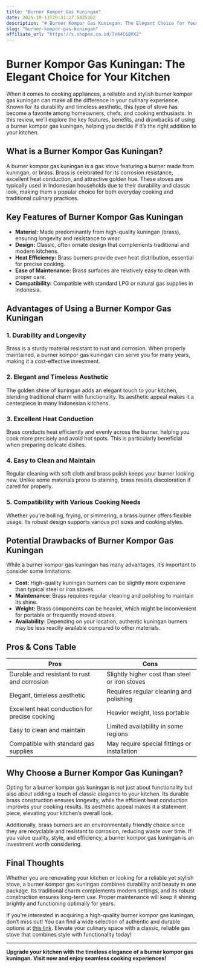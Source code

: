 ```yaml
---
title: "Burner Kompor Gas Kuningan"
date: 2025-10-13T20:31:27.543530Z
description: "# Burner Kompor Gas Kuningan: The Elegant Choice for Your Kitchen..."
slug: "burner-kompor-gas-kuningan"
affiliate_url: "https://s.shopee.co.id/7V44C68VX2"
---
```

# Burner Kompor Gas Kuningan: The Elegant Choice for Your Kitchen

When it comes to cooking appliances, a reliable and stylish burner kompor gas kuningan can make all the difference in your culinary experience. Known for its durability and timeless aesthetic, this type of stove has become a favorite among homeowners, chefs, and cooking enthusiasts. In this review, we’ll explore the key features, benefits, and drawbacks of using a burner kompor gas kuningan, helping you decide if it’s the right addition to your kitchen.

## What is a Burner Kompor Gas Kuningan?

A burner kompor gas kuningan is a gas stove featuring a burner made from kuningan, or brass. Brass is celebrated for its corrosion resistance, excellent heat conduction, and attractive golden hue. These stoves are typically used in Indonesian households due to their durability and classic look, making them a popular choice for both everyday cooking and traditional culinary practices.

## Key Features of Burner Kompor Gas Kuningan

- **Material:** Made predominantly from high-quality kuningan (brass), ensuring longevity and resistance to wear.
- **Design:** Classic, often ornate design that complements traditional and modern kitchens.
- **Heat Efficiency:** Brass burners provide even heat distribution, essential for precise cooking.
- **Ease of Maintenance:** Brass surfaces are relatively easy to clean with proper care.
- **Compatibility:** Compatible with standard LPG or natural gas supplies in Indonesia.

## Advantages of Using a Burner Kompor Gas Kuningan

### 1. Durability and Longevity

Brass is a sturdy material resistant to rust and corrosion. When properly maintained, a burner kompor gas kuningan can serve you for many years, making it a cost-effective investment.

### 2. Elegant and Timeless Aesthetic

The golden shine of kuningan adds an elegant touch to your kitchen, blending traditional charm with functionality. Its aesthetic appeal makes it a centerpiece in many Indonesian kitchens.

### 3. Excellent Heat Conduction

Brass conducts heat efficiently and evenly across the burner, helping you cook more precisely and avoid hot spots. This is particularly beneficial when preparing delicate dishes.

### 4. Easy to Clean and Maintain

Regular cleaning with soft cloth and brass polish keeps your burner looking new. Unlike some materials prone to staining, brass resists discoloration if cared for properly.

### 5. Compatibility with Various Cooking Needs

Whether you're boiling, frying, or simmering, a brass burner offers flexible usage. Its robust design supports various pot sizes and cooking styles.

## Potential Drawbacks of Burner Kompor Gas Kuningan

While a burner kompor gas kuningan has many advantages, it’s important to consider some limitations:

- **Cost:** High-quality kuningan burners can be slightly more expensive than typical steel or iron stoves.
- **Maintenance:** Brass requires regular cleaning and polishing to maintain its shine.
- **Weight:** Brass components can be heavier, which might be inconvenient for portable or frequently moved stoves.
- **Availability:** Depending on your location, authentic kuningan burners may be less readily available compared to other materials.

## Pros & Cons Table

| Pros                                                        | Cons                                                      |
|--------------------------------------------------------------|------------------------------------------------------------|
| Durable and resistant to rust and corrosion               | Slightly higher cost than steel or iron stoves             |
| Elegant, timeless aesthetic                                | Requires regular cleaning and polishing                   |
| Excellent heat conduction for precise cooking             | Heavier weight, less portable                              |
| Easy to clean and maintain                                  | Limited availability in some regions                        |
| Compatible with standard gas supplies                        | May require special fittings or installation               |

## Why Choose a Burner Kompor Gas Kuningan?

Opting for a burner kompor gas kuningan is not just about functionality but also about adding a touch of classic elegance to your kitchen. Its durable brass construction ensures longevity, while the efficient heat conduction improves your cooking results. Its aesthetic appeal makes it a statement piece, elevating your kitchen’s overall look.

Additionally, brass burners are an environmentally friendly choice since they are recyclable and resistant to corrosion, reducing waste over time. If you value quality, style, and efficiency, a burner kompor gas kuningan is an investment worth considering.

## Final Thoughts

Whether you are renovating your kitchen or looking for a reliable yet stylish stove, a burner kompor gas kuningan combines durability and beauty in one package. Its traditional charm complements modern settings, and its robust construction ensures long-term use. Proper maintenance will keep it shining brightly and functioning optimally for years.

If you’re interested in acquiring a high-quality burner kompor gas kuningan, don’t miss out! You can find a wide selection of authentic and durable options at [this link](https://s.shopee.co.id/7V44C68VX2). Elevate your culinary space with a classic, reliable gas stove that combines style with functionality today!

---

**Upgrade your kitchen with the timeless elegance of a burner kompor gas kuningan. Visit now and enjoy seamless cooking experiences!**